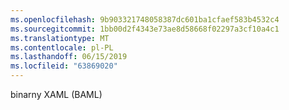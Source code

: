 ```yaml
---
ms.openlocfilehash: 9b903321748058387dc601ba1cfaef583b4532c4
ms.sourcegitcommit: 1bb00d2f4343e73ae8d58668f02297a3cf10a4c1
ms.translationtype: MT
ms.contentlocale: pl-PL
ms.lasthandoff: 06/15/2019
ms.locfileid: "63869020"
---
```

binarny XAML (BAML)
